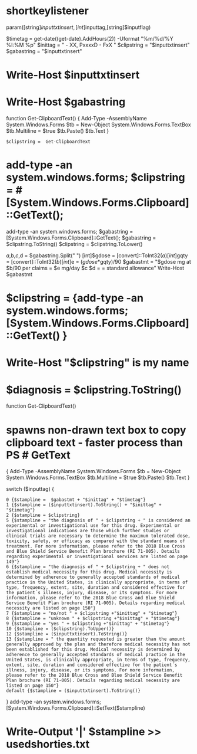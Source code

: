 # shortkeylistener
param([string]$inputtxtinsert,[int]$inputtag,[string]$inputflag) 


  
  $timetag = get-date((get-date).AddHours(2)) -Uformat "%m/%d/%Y %I:%M %p"
  $inittag = " - XX, PxxxxD - FxX "
  $clipstring = "$inputtxtinsert"
  $gabastring = "$inputtxtinsert"
#  Write-Host $inputtxtinsert
#  Write-Host $gabastring

function Get-ClipboardText()
{
    Add-Type -AssemblyName System.Windows.Forms
    $tb = New-Object System.Windows.Forms.TextBox
    $tb.Multiline = $true
    $tb.Paste()
    $tb.Text
}

    $clipstring =  Get-ClipboardText 
 
#  add-type -an system.windows.forms; $clipstring = # [System.Windows.Forms.Clipboard]::GetText();
  add-type -an system.windows.forms; $gabastring = [System.Windows.Forms.Clipboard]::GetText();
  $gabastring = $clipstring.ToString()
  $clipstring = $clipstring.ToLower()
  

  $a,$b,$c,$d = $gabastring.Split(" ")
  [int]$gdose = [convert]::ToInt32($a)
  [int]$gqty = [convert]::ToInt32($b)
  [int]$e = ($gdose*$gqty)/90
  $gabastmt =  "$gdose mg at $b/90 per claims =  $e mg/day $c $d =  = standard allowance"
  Write-Host $gabastmt

  # $clipstring = {add-type -an system.windows.forms; [System.Windows.Forms.Clipboard]::GetText() }
  # Write-Host "$clipstring" is my name
  # $diagnosis = $clipstring.ToString()

function Get-ClipboardText()
# spawns non-drawn text box to copy clipboard text - faster process than PS # GetText
{
    Add-Type -AssemblyName System.Windows.Forms
    $tb = New-Object System.Windows.Forms.TextBox
    $tb.Multiline = $true
    $tb.Paste()
    $tb.Text
}
  
  switch ($inputtag) {
  
    0 {$stampline =  $gabastmt + "$inittag" + "$timetag"}
    1 {$stampline = ($inputtxtinsert).ToString() + "$inittag" + "$timetag"}
    2 {$stampline = $clipstring} 
    5 {$stampline = "the diagnosis of " + $clipstring + " is considered an experimental or investigational use for this drug. Experimental or investigational indications are those which further studies or clinical trials are necessary to determine the maximum tolerated dose, toxicity, safety, or efficacy as compared with the standard means of treatment. For more information, please refer to the 2018 Blue Cross and Blue Shield Service Benefit Plan brochure (RI 71-005). Details regarding experimental or investigational services are listed on page 149"}
    6 {$stampline = "the diagnosis of " + $clipstring + " does not establish medical necessity for this drug. Medical necessity is determined by adherence to generally accepted standards of medical practice in the United States, is clinically appropriate, in terms of type, frequency, extent, site, duration and considered effective for the patient´s illness, injury, disease, or its symptoms. For more information, please refer to the 2018 Blue Cross and Blue Shield Service Benefit Plan brochure (RI 71-005). Details regarding medical necessity are listed on page 150"}
    7 {$stampline = "no/not " + $clipstring +"$inittag" + "$timetag"}
    8 {$stampline = "unknown " + $clipstring +"$inittag" + "$timetag"}
    9 {$stampline = "yes " + $clipstring +"$inittag" + "$timetag"}
    10 {$stampline = ($clipstring).ToUpper()}
    12 {$stampline = ($inputtxtinsert).ToString()}
    13 {$stampline = " the quantity requested is greater than the amount generally approved by the plan and therefore medical necessity has not been established for this drug. Medical necessity is determined by adherence to generally accepted standards of medical practice in the United States, is clinically appropriate, in terms of type, frequency, extent, site, duration and considered effective for the patient´s illness, injury, disease, or its symptoms. For more information, please refer to the 2018 Blue Cross and Blue Shield Service Benefit Plan brochure (RI 71-005). Details regarding medical necessity are listed on page 150"}
    default {$stampline = ($inputtxtinsert).ToString()} 
   }
  add-type -an system.windows.forms; [System.Windows.Forms.Clipboard]::SetText($stampline)
  # Write-Output '|' $stampline >> usedshorties.txt
